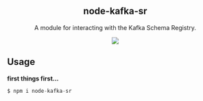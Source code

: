<h2 align="center">
  node-kafka-sr
</h2>

<p align="center">
  A module for interacting with the Kafka Schema Registry.
</p>

<p align="center">
  <a href="https://github.com/xojs/xo"><img src="https://img.shields.io/badge/code_style-XO-5ed9c7.svg"></a>
</p>

## Usage

<b>first things first...</b>

```js
$ npm i node-kafka-sr
```
